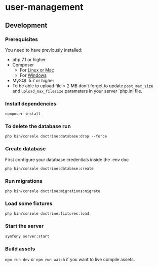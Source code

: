 # user-management

## Development

### Prerequisites

You need to have previously installed:

- php 7.1 or higher
- Composer
  - For [Linux or Mac](https://getcomposer.org/doc/00-intro.md#installation-linux-unix-macos "Download Composer on Linux / Mac")
  - For [Windows](https://getcomposer.org/doc/00-intro.md#installation-windows "Download Composer on Windows")
- MySQL 5.7 or higher
- To be able to upload file > 2 MB don't forget to update `post_max_size` and `upload_max_filesize` parameters in your server `php.ini file.

### Install dependencies

`composer install`

### To delete the database run

`php bin/console doctrine:database:drop --force`

### Create database

First configure your database credentials inside the .env doc

`php bin/console doctrine:database:create`

### Run migrations

`php bin/console doctrine:migrations:migrate`

### Load some fixtures

`php bin/console doctrine:fixtures:load`

### Start the server

`symfony server:start`

### Build assets

`npm run dev` or `npm run watch` if you want to live compile assets.
